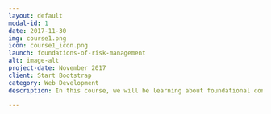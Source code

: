 ```yaml
---
layout: default
modal-id: 1
date: 2017-11-30
img: course1.png
icon: course1_icon.png
launch: foundations-of-risk-management
alt: image-alt
project-date: November 2017
client: Start Bootstrap
category: Web Development
description: In this course, we will be learning about foundational concepts of risk management and how risk management can add value to an organization. Let's build solid foundations as we start this FRM journey!

---
```

